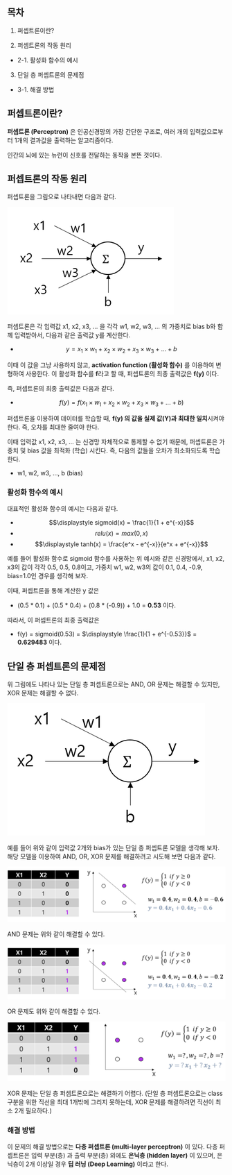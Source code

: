 ## 목차
1. 퍼셉트론이란?

2. 퍼셉트론의 작동 원리
* 2-1. 활성화 함수의 예시

3. 단일 층 퍼셉트론의 문제점
* 3-1. 해결 방법

## 퍼셉트론이란?
**퍼셉트론 (Perceptron)** 은 인공신경망의 가장 간단한 구조로, 여러 개의 입력값으로부터 1개의 결과값을 출력하는 알고리즘이다.

인간의 뇌에 있는 뉴런이 신호를 전달하는 동작을 본뜬 것이다.

## 퍼셉트론의 작동 원리
퍼셉트론을 그림으로 나타내면 다음과 같다.

![퍼셉트론](./images/퍼셉트론_1.PNG)

퍼셉트론은 각 입력값 x1, x2, x3, ... 을 각각 w1, w2, w3, ... 의 가중치로 bias b와 함께 입력받아서, 다음과 같은 출력값 y를 계산한다.
* $$y = x_1 \times w_1 + x_2 \times w_2 + x_3 \times w_3 + ... + b$$

이때 이 값을 그냥 사용하지 않고, **activation function (활성화 함수)** 를 이용하여 변형하여 사용한다. 이 활성화 함수를 **f**라고 할 때, 퍼셉트론의 최종 출력값은 **f(y)** 이다.

즉, 퍼셉트론의 최종 출력값은 다음과 같다.
* $$f(y) = f(x_1 \times w_1 + x_2 \times w_2 + x_3 \times w_3 + ... + b)$$

퍼셉트론을 이용하여 데이터를 학습할 때, **f(y) 의 값을 실제 값(Y)과 최대한 일치**시켜야 한다. 즉, 오차를 최대한 줄여야 한다.

이때 입력값 x1, x2, x3, ... 는 신경망 자체적으로 통제할 수 없기 때문에, 퍼셉트론은 가중치 및 bias 값을 최적화 (학습) 시킨다. 즉, 다음의 값들을 오차가 최소화되도록 학습한다.
* w1, w2, w3, ..., b (bias)

### 활성화 함수의 예시
대표적인 활성화 함수의 예시는 다음과 같다.
* $$\displaystyle sigmoid(x) = \frac{1}{1 + e^{-x}}$$
* $$relu(x) = max(0, x)$$
* $$\displaystyle tanh(x) = \frac{e^x - e^{-x}}{e^x + e^{-x}}$$

예를 들어 활성화 함수로 sigmoid 함수를 사용하는 위 예시와 같은 신경망에서, x1, x2, x3의 값이 각각 0.5, 0.5, 0.8이고, 가중치 w1, w2, w3의 값이 0.1, 0.4, -0.9, bias=1.0인 경우를 생각해 보자.

이때, 퍼셉트론을 통해 계산한 y 값은
* (0.5 * 0.1) + (0.5 * 0.4) + (0.8 * (-0.9)) + 1.0 = **0.53** 이다.

따라서, 이 퍼셉트론의 최종 출력값은
* f(y) = sigmoid(0.53) = $\displaystyle \frac{1}{1 + e^{-0.53}}$ = **0.629483** 이다.

## 단일 층 퍼셉트론의 문제점
위 그림에도 나타나 있는 단일 층 퍼셉트론으로는 AND, OR 문제는 해결할 수 있지만, XOR 문제는 해결할 수 없다.

![퍼셉트론 예시](./images/퍼셉트론_2.PNG)

예를 들어 위와 같이 입력값 2개와 bias가 있는 단일 층 퍼셉트론 모델을 생각해 보자. 해당 모델을 이용하여 AND, OR, XOR 문제를 해결하려고 시도해 보면 다음과 같다.

![퍼셉트론으로 AND 문제 해결하기](./images/퍼셉트론_3.PNG)

AND 문제는 위와 같이 해결할 수 있다.

![퍼셉트론으로 OR 문제 해결하기](./images/퍼셉트론_4.PNG)

OR 문제도 위와 같이 해결할 수 있다.

![퍼셉트론으로 XOR 문제 해결하기](./images/퍼셉트론_5.PNG)

XOR 문제는 단일 층 퍼셉트론으로는 해결하기 어렵다. (단일 층 퍼셉트론으로는 class 구분을 위한 직선을 최대 1개밖에 그리지 못하는데, XOR 문제를 해결하려면 직선이 최소 2개 필요하다.)

### 해결 방법
이 문제의 해결 방법으로는 **다층 퍼셉트론 (multi-layer perceptron)** 이 있다. 다층 퍼셉트론은 입력 부분(층) 과 출력 부분(층) 외에도 **은닉층 (hidden layer)** 이 있으며, 은닉층이 2개 이상일 경우 **딥 러닝 (Deep Learning)** 이라고 한다.